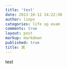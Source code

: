 ```yaml
---
title: 'test'
date: 2013-10-12 14:22:58
author: linpx
categories: life xp exam
comments: true
layout: post
markup: markdown
published: true
title: 民
---
```

test
